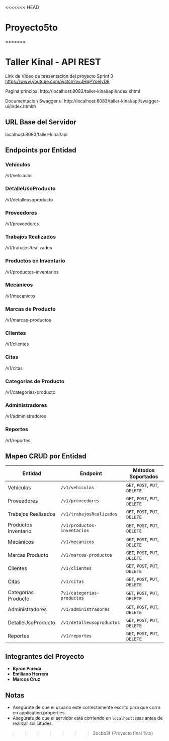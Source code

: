 <<<<<<< HEAD
# Proyecto5to
=======
# Taller Kinal - API REST

Link de Video de presentacion del proyecto Sprint 3
https://www.youtube.com/watch?v=JHqPYoeIyD8

Pagina principal
http://localhost:8083/taller-kinal/api/index.xhtml

Documentacion Swagger ui
http://localhost:8083/taller-kinal/api/swagger-ui/index.html#/

## URL Base del Servidor

localhost:8083/taller-kinal/api

## Endpoints por Entidad

### Vehículos

/v1/vehiculos

### DetalleUsoProducto

/v1/detalleusoproducto

### Proveedores

/v1/proveedores

### Trabajos Realizados

/v1/trabajosRealizados

### Productos en Inventario

/v1/productos-inventarios

### Mecánicos

/v1/mecanicos

### Marcas de Producto

/v1/marcas-productos

### Clientes

/v1/clientes

### Citas

/v1/citas

### Categorías de Producto

/v1/categorias-producto

### Administradores

/v1/administradores

### Reportes

/v1/reportes

## Mapeo CRUD por Entidad

| Entidad                | Endpoint                          | Métodos Soportados                |
|------------------------|-----------------------------------|-----------------------------------|
| Vehículos              | `/v1/vehiculos`                   | `GET`, `POST`, `PUT`, `DELETE`   |
| Proveedores            | `/v1/proveedores`                 | `GET`, `POST`, `PUT`, `DELETE`   |
| Trabajos Realizados    | `/v1/trabajosRealizados`          | `GET`, `POST`, `PUT`, `DELETE`   |
| Productos Inventario   | `/v1/productos-inventarios`       | `GET`, `POST`, `PUT`, `DELETE`   |
| Mecánicos              | `/v1/mecanicos`                   | `GET`, `POST`, `PUT`, `DELETE`   |
| Marcas Producto        | `/v1/marcas-productos`            | `GET`, `POST`, `PUT`, `DELETE`   |
| Clientes               | `/v1/clientes`                    | `GET`, `POST`, `PUT`, `DELETE`   |
| Citas                  | `/v1/citas`                       | `GET`, `POST`, `PUT`, `DELETE`   |
| Categorías Producto    | `7v1/categorias-productos`        | `GET`, `POST`, `PUT`, `DELETE`   |
| Administradores        | `/v1/administradores`             | `GET`, `POST`, `PUT`, `DELETE`   |
| DetalleUsoProducto     | `/v1/detalleusoproductos`         | `GET`, `POST`, `PUT`, `DELETE`   |
| Reportes               | `/v1/reportes`                    | `GET`, `POST`, `PUT`, `DELETE`   |


## Integrantes del Proyecto

- **Byron Pineda**
- **Emiliano Herrera**
- **Marcos Cruz**

## Notas
- Asegúrate de que el usuario esté correctamente escrito para que corra en application.properties.
- Asegúrate de que el servidor esté corriendo en `localhost:8083` antes de realizar solicitudes.


>>>>>>> 2bcbb3f (Proyecto final %to)
